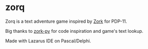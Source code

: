 # zorq

Zorq is a text adventure game inspired by [Zork](https://github.com/historicalsource/zork1) for PDP-11.

Big thanks to [zork-py](https://github.com/iamjawa/zork-py/) for code inspiration and game's text lookup.

Made with Lazarus IDE on Pascal/Delphi.